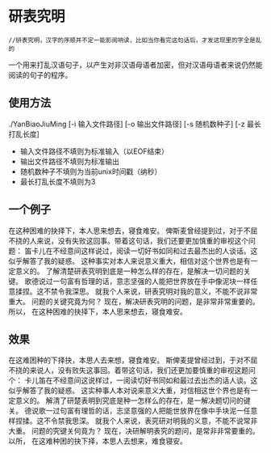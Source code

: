 # 研表究明
<code>//研表究明，汉字的序顺并不定一能影阅响读，比如当你看完这句话后，才发这现里的字全是乱的</code>

一个用来打乱汉语句子，以产生对非汉语母语者加密，但对汉语母语者来说仍然能阅读的句子的程序。

## 使用方法
./YanBiaoJiuMing \[-i 输入文件路径] \[-o 输出文件路径] \[-s 随机数种子] \[-z 最长打乱长度]
- 输入文件路径不填则为标准输入（以EOF结束）
- 输出文件路径不填则为标准输出
- 随机数种子不填则为当前unix时间戳（纳秒）
- 最长打乱长度不填则为3

## 一个例子
在这种困难的抉择下，本人思来想去，寝食难安。 俾斯麦曾经提到过，对于不屈不挠的人来说，没有失败这回事。带着这句话，我们还要更加慎重的审视这个问题： 笛卡儿在不经意间这样说过，阅读一切好书如同和过去最杰出的人谈话。这似乎解答了我的疑惑。 这种事实对本人来说意义重大，相信对这个世界也是有一定意义的。 了解清楚研表究明到底是一种怎么样的存在，是解决一切问题的关键。 歌德说过一句富有哲理的话，意志坚强的人能把世界放在手中像泥块一样任意揉捏。这不禁令我深思。 就我个人来说，研表究明对我的意义，不能不说非常重大。 问题的关键究竟为何？ 现在，解决研表究明的问题，是非常非常重要的。 所以， 在这种困难的抉择下，本人思来想去，寝食难安。

## 效果
在这难困种的下择抉，本思人去来想，寝食难安。 斯俾麦提曾经过到，于对不屈不挠的来说人，没有败失这事回。着带这句话，我们还更加要慎重的审视这题问个： 卡儿笛在不经意间这说样过，一阅读切好书同如和最过去出杰的话人谈。这似乎解答了我的疑惑。 这实种事人本对说来意义大重，对信相这世个界也是有一定意义的。 解清了研楚表明到究底是种一怎样么的存在，是一解决题切问的键关。 德说歌一过句富有理哲的话，志坚意强的人把能世放界在像中手块泥一任意样捏揉。这不令禁我思深。 就我个人来说，表究研对明我的义意，不能不说常非大重。 问题的究键关何竟为？ 现在，决研解明表究的题问，是常非非常要重的。 以所， 在这难种困的抉下择，本思人去想来，难食寝安。
